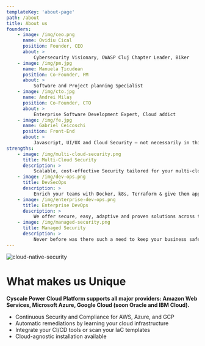 ```yaml
---
templateKey: 'about-page'
path: /about
title: About us
founders:
    - image: /img/ceo.png
      name: Ovidiu Cical
      position: Founder, CEO
      about: >
          Cybersecurity Visionary, OWASP Cluj Chapter Leader, Biker
    - image: /img/pm.jpg
      name: Manuela Țicudean
      position: Co-Founder, PM
      about: >
          Software and Project planning Specialist
    - image: /img/cto.jpg
      name: Andrei Milaș
      position: Co-Founder, CTO
      about: >
          Enterprise Software Development Expert, Cloud addict
    - image: /img/fe.jpg
      name: Gabriel Ceicoschi
      position: Front-End
      about: >
          Javascript, UI/UX and Cloud Security – not necessarily in this order
strengths:
    - image: /img/multi-cloud-security.png
      title: Multi-Cloud Security
      description: >
          Scalable, cost-effective Security tailored for your multi-cloud environments and workflows. Works with AWS, Azure and Google Cloud.
    - image: /img/dev-ops.png
      title: DevSecOps
      description: >
          Enrich your teams with Docker, k8s, Terraform & give them application and platform security insights earlier in the development lifecycle.
    - image: /img/enterprise-dev-ops.png
      title: Enterprise DevOps
      description: >
          We offer secure, easy, adaptive and proven solutions across the entire DevOps workflow. And we do it at scale.
    - image: /img/managed-security.png
      title: Managed Security
      description: >
          Never before was there such a need to keep your business safe. The granular approach we have can easily take you there.
---
```


<div class='about'>

![cloud-native-security](/img/cloud-native-security.png)

# What makes us Unique

**Cyscale Power Cloud Platform supports all major providers: Amazon Web Services, Microsoft Azure, Google Cloud (soon Oracle and IBM Cloud).**

-   Continuous Security and Compliance for AWS, Azure, and GCP
-   Automatic remediations by learning your cloud infrastructure
-   Integrate your CI/CD tools or scan your IaC templates
-   Cloud-agnostic installation available

</div>

<style>
.about  img {
  padding-left: 16px;
  float: right;
  max-width: 50%;
}

  @media (max-width: 992px) {
    .about  img {
        padding-left: unset;
        float: unset;
        max-width: 100%;
    }
  }
</style>
